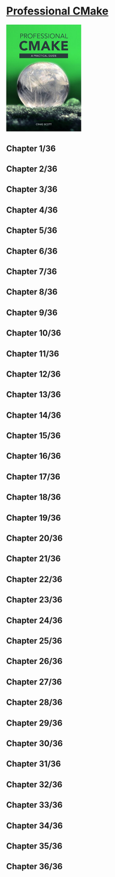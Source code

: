 # [Professional CMake](https://crascit.com/professional-cmake/)
<img alt="9781925904208" src="../../../covers/9781925904208.jpg" width="200"/>


## Chapter 1/36
## Chapter 2/36
## Chapter 3/36
## Chapter 4/36
## Chapter 5/36
## Chapter 6/36
## Chapter 7/36
## Chapter 8/36
## Chapter 9/36
## Chapter 10/36
## Chapter 11/36
## Chapter 12/36
## Chapter 13/36
## Chapter 14/36
## Chapter 15/36
## Chapter 16/36
## Chapter 17/36
## Chapter 18/36
## Chapter 19/36
## Chapter 20/36
## Chapter 21/36
## Chapter 22/36
## Chapter 23/36
## Chapter 24/36
## Chapter 25/36
## Chapter 26/36
## Chapter 27/36
## Chapter 28/36
## Chapter 29/36
## Chapter 30/36
## Chapter 31/36
## Chapter 32/36
## Chapter 33/36
## Chapter 34/36
## Chapter 35/36
## Chapter 36/36
